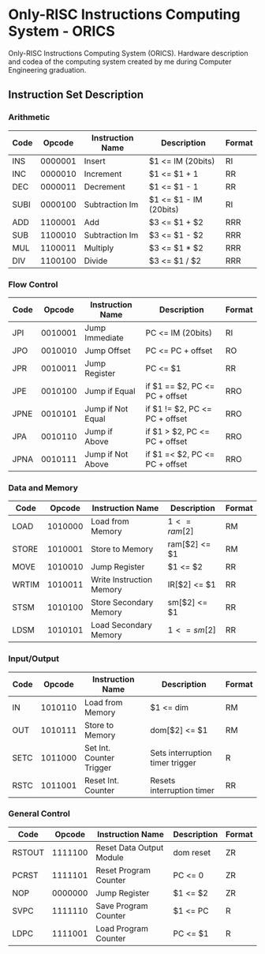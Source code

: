 # Only-RISC Instructions Computing System - ORICS
Only-RISC Instructions Computing System (ORICS). Hardware description and codea of the computing system created by me during Computer Engineering graduation.

## Instruction Set Description

### Arithmetic

| Code   | Opcode  | Instruction Name         | Description                      | Format |
| ------ | ------- |------------------------- | -------------------------------- | ------ |
| INS    | 0000001 | Insert                   | $1 <= IM (20bits)                | RI     |
| INC    | 0000010 | Increment                | $1 <= $1 + 1                     | RR     |
| DEC    | 0000011 | Decrement                | $1 <= $1 - 1                     | RR     |
| SUBI   | 0000100 | Subtraction Im           | $1 <= $1 - IM (20bits)           | RI     |
| ADD    | 1100001 | Add                      | $3 <= $1 + $2                    | RRR    |
| SUB    | 1100010 | Subtraction Im           | $3 <= $1 - $2                    | RRR    |
| MUL    | 1100011 | Multiply                 | $3 <= $1 * $2                    | RRR    |
| DIV    | 1100100 | Divide                   | $3 <= $1 / $2                    | RRR    |

### Flow Control

| Code   | Opcode  | Instruction Name         | Description                     | Format |
| ------ | ------- |------------------------- | ------------------------------- | ------ |
| JPI    | 0010001 | Jump Immediate           | PC <= IM (20bits)               | RI     |
| JPO    | 0010010 | Jump Offset              | PC <= PC + offset               | RO     |
| JPR    | 0010011 | Jump Register            | PC <= $1                        | RR     |
| JPE    | 0010100 | Jump if Equal            | if $1 == $2, PC <= PC + offset  | RRO    |
| JPNE   | 0010101 | Jump if Not Equal        | if $1 != $2, PC <= PC + offset  | RRO    |
| JPA    | 0010110 | Jump if Above            | if $1 > $2, PC <= PC + offset   | RRO    |
| JPNA   | 0010111 | Jump if Not Above        | if $1 =< $2, PC <= PC + offset  | RRO    |

### Data and Memory

| Code   | Opcode  | Instruction Name         | Description                     | Format |
| ------ | ------- |------------------------- | ------------------------------- | ------ |
| LOAD   | 1010000 | Load from Memory         | $1 <= ram[$2]                   | RM     |
| STORE  | 1010001 | Store to Memory          | ram[$2] <= $1                   | RM     |
| MOVE   | 1010010 | Jump Register            | $1 <= $2                        | RR     |
| WRTIM  | 1010011 | Write Instruction Memory | IR[$2] <= $1                    | RR     |
| STSM   | 1010100 | Store Secondary Memory   | sm[$2] <= $1                    | RR     |
| LDSM   | 1010101 | Load Secondary Memory    | $1 <= sm[$2]                    | RR     |

### Input/Output

| Code   | Opcode  | Instruction Name         | Description                     | Format |
| ------ | ------- |------------------------- | ------------------------------- | ------ |
| IN     | 1010110 | Load from Memory         | $1 <= dim                       | RM     |
| OUT    | 1010111 | Store to Memory          | dom[$2] <= $1                   | RM     |
| SETC   | 1011000 | Set Int. Counter Trigger | Sets interruption timer trigger | R      |
| RSTC   | 1011001 | Reset Int. Counter       | Resets interruption timer       | RR     |

### General Control

| Code   | Opcode  | Instruction Name         | Description                     | Format |
| ------ | ------- |------------------------- | ------------------------------- | ------ |
| RSTOUT | 1111100 | Reset Data Output Module | dom reset                       | ZR     |
| PCRST  | 1111101 | Reset Program Counter    | PC <= 0                         | ZR     |
| NOP    | 0000000 | Jump Register            | $1 <= $2                        | ZR     |
| SVPC   | 1111110 | Save Program Counter     | $1 <= PC                        | R      |
| LDPC   | 1111001 | Load Program Counter     | PC <= $1                        | R      |